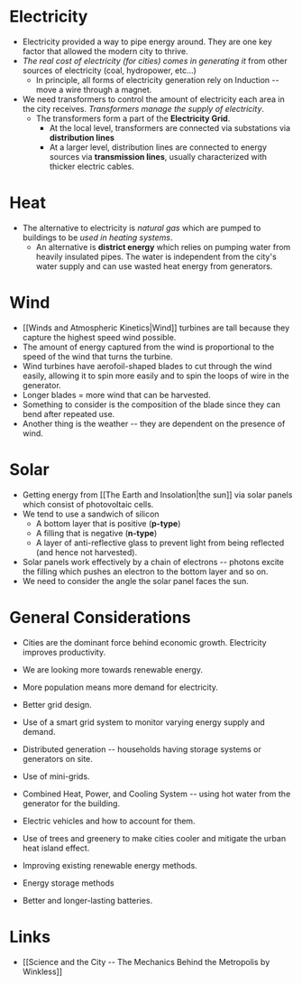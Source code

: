 # Electricity
* Electricity provided a way to pipe energy around. They are one key factor that allowed the modern city to thrive.
* *The real cost of electricity (for cities) comes in generating it* from other sources of electricity (coal, hydropower, etc...)
	* In principle, all forms of electricity generation rely on Induction -- move a wire through a magnet.
* We need transformers to control the amount of electricity each area in the city receives. *Transformers manage the supply of electricity*.
	* The transformers form a part of the **Electricity Grid**. 
		* At the local level, transformers are connected via substations via **distribution lines**
		* At a larger level, distribution lines are connected to energy sources via **transmission lines**, usually characterized with thicker electric cables.
# Heat
* The alternative to electricity is *natural gas* which are pumped to buildings to be *used in heating systems*.
	* An alternative is **district energy** which relies on pumping water from heavily insulated pipes. The water is independent from the city's water supply and can use wasted heat energy from generators.
# Wind
* [[Winds and Atmospheric Kinetics|Wind]] turbines are tall because they capture the highest speed wind possible. 
* The amount of energy captured from the wind is proportional to the speed of the wind that turns the turbine.
* Wind turbines have aerofoil-shaped blades to cut through the wind easily, allowing it to spin more easily and to spin the loops of wire in the generator.
* Longer blades = more wind that can be harvested.
* Something to consider is the composition of the blade since they can bend after repeated use.
* Another thing is the weather -- they are dependent on the presence of wind.

# Solar
* Getting energy from [[The Earth and Insolation|the sun]] via solar panels which consist of photovoltaic cells.
* We tend to use a sandwich of silicon
	* A bottom layer that is positive (**p-type**)
	* A filling that is negative (**n-type**)
	* A layer of anti-reflective glass to prevent light from being reflected (and hence not harvested).
* Solar panels work effectively by a chain of electrons -- photons excite the filling which pushes an electron to the bottom layer and so on.
* We need to consider the angle the solar panel faces the sun. 

# General Considerations
* Cities are the dominant force behind economic growth. Electricity improves productivity.
* We are looking more towards renewable energy.
* More population means more demand for electricity.

* Better grid design.
* Use of a smart grid system to monitor varying energy supply and demand.
* Distributed generation -- households having storage systems or generators on site.
* Use of mini-grids.
* Combined Heat, Power, and Cooling System -- using hot water from the generator for the building.
* Electric vehicles and how to account for them.
* Use of trees and greenery to make cities cooler and mitigate the urban heat island effect.
* Improving existing renewable energy methods.
* Energy storage methods
* Better and longer-lasting batteries.

# Links
* [[Science and the City -- The Mechanics Behind the Metropolis by Winkless]]